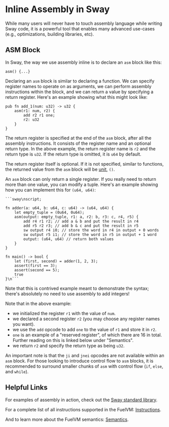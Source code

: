 # Inline Assembly in Sway

While many users will never have to touch assembly language while writing Sway code, it is a powerful tool that enables many advanced use-cases (e.g., optimizations, building libraries, etc).

## ASM Block

In Sway, the way we use assembly inline is to declare an `asm` block like this:

```sway
asm() {...}
```

Declaring an `asm` block is similar to declaring a function.
We can specify register names to operate on as arguments, we can perform assembly instructions within the block, and we can return a value by specifying a return register.
Here's an example showing what this might look like:

```sway
pub fn add_1(num: u32) -> u32 {
    asm(r1: num, r2) {
        add r2 r1 one;
        r2: u32
    }
}
```

The return register is specified at the end of the `asm` block, after all the assembly instructions. It consists of the register name and an optional return type. In the above example, the return register name is `r2` and the return type is `u32`.
If the return type is omitted, it is `u64` by default.

The return register itself is optional. If it is not specified, similar to functions, the returned value from the `asm` block will be [unit](../basics/built_in_types.md#unit-type), `()`.

An `asm` block can only return a single register. If you really need to return more than one value, you can modify a tuple. Here's an example showing how you can implement this for `(u64, u64)`:

```sway
```sway\nscript;

fn adder(a: u64, b: u64, c: u64) -> (u64, u64) {
    let empty_tuple = (0u64, 0u64);
    asm(output: empty_tuple, r1: a, r2: b, r3: c, r4, r5) {
        add r4 r1 r2; // add a & b and put the result in r4
        add r5 r2 r3; // add b & c and put the result in r5
        sw output r4 i0; // store the word in r4 in output + 0 words
        sw output r5 i1; // store the word in r5 in output + 1 word
        output: (u64, u64) // return both values
    }
}

fn main() -> bool {
    let (first, second) = adder(1, 2, 3);
    assert(first == 3);
    assert(second == 5);
    true
}\n```
```

Note that this is contrived example meant to demonstrate the syntax; there's absolutely no need to use assembly to add integers!

Note that in the above example:

- we initialized the register `r1` with the value of `num`.
- we declared a second register `r2` (you may choose any register names you want).
- we use the `add` opcode to add `one` to the value of `r1` and store it in `r2`.
- `one` is an example of a "reserved register", of which there are 16 in total. Further reading on this is linked below under "Semantics".
- we return `r2` and specify the return type as being `u32`.

An important note is that the `ji` and `jnei` opcodes are not available within an `asm` block. For those looking to introduce control flow to `asm` blocks, it is recommended to surround smaller chunks of `asm` with control flow (`if`, `else`, and `while`).

## Helpful Links

For examples of assembly in action, check out the [Sway standard library](https://github.com/FuelLabs/sway/tree/master/sway-lib-std).

For a complete list of all instructions supported in the FuelVM: [Instructions](https://fuellabs.github.io/fuel-specs/master/vm/instruction_set).

And to learn more about the FuelVM semantics: [Semantics](https://fuellabs.github.io/fuel-specs/master/vm#semantics).

